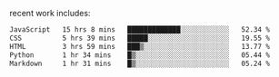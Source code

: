 
<!--<img width="1415" height="100" alt="blu" src="https://github.com/rdsilva01/rdsilva01/assets/101207588/deb060e5-d035-4f09-b511-e3f50605b207">-->

<!-- \> Enthusiastic about developing and building solutions <br>
\> Computer Science and Engineering @ UBI -->

<!-- <a href="https://www.rodrigosilva.live/">personal website</a> 🏁 -->

<!-- ![](https://komarev.com/ghpvc/?username=rdsilva01) -->

recent work includes:
<!--START_SECTION:waka-->

```txt
JavaScript   15 hrs 8 mins   █████████████░░░░░░░░░░░░   52.34 %
CSS          5 hrs 39 mins   █████░░░░░░░░░░░░░░░░░░░░   19.55 %
HTML         3 hrs 59 mins   ███▒░░░░░░░░░░░░░░░░░░░░░   13.77 %
Python       1 hr 34 mins    █▒░░░░░░░░░░░░░░░░░░░░░░░   05.44 %
Markdown     1 hr 31 mins    █▒░░░░░░░░░░░░░░░░░░░░░░░   05.24 %
```

<!--END_SECTION:waka-->

